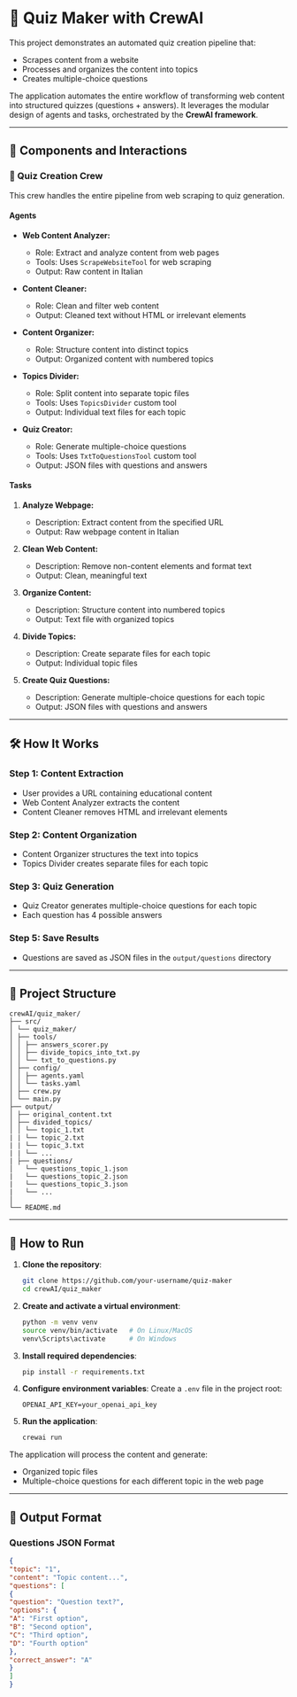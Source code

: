 # 📝 Quiz Maker with CrewAI

This project demonstrates an automated quiz creation pipeline that:
- Scrapes content from a website
- Processes and organizes the content into topics
- Creates multiple-choice questions

The application automates the entire workflow of transforming web content into structured quizzes (questions + answers). It leverages the modular design of agents and tasks, orchestrated by the **CrewAI framework**.

---

## 🧩 Components and Interactions

### 👥 Quiz Creation Crew
This crew handles the entire pipeline from web scraping to quiz generation.

#### **Agents**
- **Web Content Analyzer:** 
  - Role: Extract and analyze content from web pages
  - Tools: Uses `ScrapeWebsiteTool` for web scraping
  - Output: Raw content in Italian

- **Content Cleaner:** 
  - Role: Clean and filter web content
  - Output: Cleaned text without HTML or irrelevant elements

- **Content Organizer:**
  - Role: Structure content into distinct topics
  - Output: Organized content with numbered topics

- **Topics Divider:**
  - Role: Split content into separate topic files
  - Tools: Uses `TopicsDivider` custom tool
  - Output: Individual text files for each topic

- **Quiz Creator:**
  - Role: Generate multiple-choice questions
  - Tools: Uses `TxtToQuestionsTool` custom tool
  - Output: JSON files with questions and answers

#### **Tasks**
1. **Analyze Webpage:**
   - Description: Extract content from the specified URL
   - Output: Raw webpage content in Italian

2. **Clean Web Content:**
   - Description: Remove non-content elements and format text
   - Output: Clean, meaningful text

3. **Organize Content:**
   - Description: Structure content into numbered topics
   - Output: Text file with organized topics

4. **Divide Topics:**
   - Description: Create separate files for each topic
   - Output: Individual topic files

5. **Create Quiz Questions:**
   - Description: Generate multiple-choice questions for each topic
   - Output: JSON files with questions and answers

---

## 🛠️ How It Works

### Step 1: Content Extraction
- User provides a URL containing educational content
- Web Content Analyzer extracts the content
- Content Cleaner removes HTML and irrelevant elements

### Step 2: Content Organization
- Content Organizer structures the text into topics
- Topics Divider creates separate files for each topic

### Step 3: Quiz Generation
- Quiz Creator generates multiple-choice questions for each topic
- Each question has 4 possible answers

### Step 5: Save Results
- Questions are saved as JSON files in the `output/questions` directory

---

## 📁 Project Structure
```plaintext
crewAI/quiz_maker/
├── src/
│ └── quiz_maker/
│ ├── tools/
│ │ ├── answers_scorer.py
│ │ ├── divide_topics_into_txt.py
│ │ └── txt_to_questions.py
│ ├── config/
│ │ ├── agents.yaml
│ │ └── tasks.yaml
│ ├── crew.py
│ └── main.py
├── output/
│ ├── original_content.txt
│ ├── divided_topics/
│ │ └── topic_1.txt
| | └── topic_2.txt
| | └── topic_3.txt
| | └── ...
| ├── questions/
│   └── questions_topic_1.json
|   └── questions_topic_2.json
|   └── questions_topic_3.json
|   └── ...
│ 
└── README.md
```

---

## 🚀 How to Run

1. **Clone the repository**:
   ```bash
   git clone https://github.com/your-username/quiz-maker
   cd crewAI/quiz_maker
   ```

2. **Create and activate a virtual environment**:
   ```bash
   python -m venv venv
   source venv/bin/activate   # On Linux/MacOS
   venv\Scripts\activate      # On Windows
   ```

3. **Install required dependencies**:
   ```bash
   pip install -r requirements.txt
   ```

4. **Configure environment variables**:
   Create a `.env` file in the project root:
   ```plaintext
   OPENAI_API_KEY=your_openai_api_key
   ```

5. **Run the application**:
   ```bash
   crewai run
   ```

The application will process the content and generate:
- Organized topic files
- Multiple-choice questions for each different topic in the web page

---

## 📝 Output Format

### Questions JSON Format
```json
{
"topic": "1",
"content": "Topic content...",
"questions": [
{
"question": "Question text?",
"options": {
"A": "First option",
"B": "Second option",
"C": "Third option",
"D": "Fourth option"
},
"correct_answer": "A"
}
]
}
```
